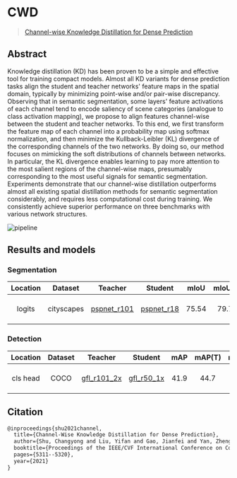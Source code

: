 # CWD

> [Channel-wise Knowledge Distillation for Dense Prediction](https://arxiv.org/abs/2011.13256)

<!-- [ALGORITHM] -->

## Abstract

Knowledge distillation (KD) has been proven to be a simple and effective tool for training compact models. Almost all KD variants for dense prediction tasks align the student and teacher networks' feature maps in the spatial domain, typically by minimizing point-wise and/or pair-wise discrepancy. Observing that in semantic segmentation, some layers' feature activations of each channel tend to encode saliency of scene categories (analogue to class activation mapping), we propose to align features channel-wise between the student and teacher networks. To this end, we first transform the feature map of each channel into a probability map using softmax normalization, and then minimize the Kullback-Leibler (KL) divergence of the corresponding channels of the two networks. By doing so, our method focuses on mimicking the soft distributions of channels between networks. In particular, the KL divergence enables learning to pay more attention to the most salient regions of the channel-wise maps, presumably corresponding to the most useful signals for semantic segmentation. Experiments demonstrate that our channel-wise distillation outperforms almost all existing spatial distillation methods for semantic segmentation considerably, and requires less computational cost during training. We consistently achieve superior performance on three benchmarks with various network structures.

![pipeline](https://user-images.githubusercontent.com/88702197/187424502-d8efb7a3-c40c-4e53-a36c-bd947de464a4.png)

## Results and models

### Segmentation

| Location |  Dataset   |                                                             Teacher                                                              |                                                            Student                                                             | mIoU  | mIoU(T) | mIou(S) |    Config    | Download                                                                                                                                                                                                                                                                                                                                                                                                                                                                                                                                                                                                                                     |
| :------: | :--------: | :------------------------------------------------------------------------------------------------------------------------------: | :----------------------------------------------------------------------------------------------------------------------------: | :---: | :-----: | :-----: | :----------: | :------------------------------------------------------------------------------------------------------------------------------------------------------------------------------------------------------------------------------------------------------------------------------------------------------------------------------------------------------------------------------------------------------------------------------------------------------------------------------------------------------------------------------------------------------------------------------------------------------------------------------------------- |
|  logits  | cityscapes | [pspnet_r101](https://github.com/open-mmlab/mmsegmentation/blob/master/configs/pspnet/pspnet_r101-d8_512x1024_80k_cityscapes.py) | [pspnet_r18](https://github.com/open-mmlab/mmsegmentation/blob/master/configs/pspnet/pspnet_r18-d8_512x1024_80k_cityscapes.py) | 75.54 |  79.76  |  74.87  | [config](<>) | [teacher](https://download.openmmlab.com/mmsegmentation/v0.5/pspnet/pspnet_r101-d8_512x1024_80k_cityscapes/pspnet_r101-d8_512x1024_80k_cityscapes_20200606_112211-e1e1100f.pth) \|[model](https://download.openmmlab.com/mmrazor/v1/cwd/cwd_cls_head_pspnet_r101_d8_pspnet_r18_d8_512x1024_cityscapes_80k/cwd_cls_head_pspnet_r101_d8_pspnet_r18_d8_512x1024_cityscapes_80k_mIoU-75.54_20211222-3e643f6f.pth) \| [log](https://download.openmmlab.com/mmrazor/v0.1/distill/cwd/cwd_cls_head_pspnet_r101_d8_pspnet_r18_d8_512x1024_cityscapes_80k/cwd_cls_head_pspnet_r101_d8_pspnet_r18_d8_512x1024_cityscapes_80k_20211212_205711.log.json) |

### Detection

| Location | Dataset |                                                     Teacher                                                      |                                                Student                                                 | mAP  | mAP(T) | mAP(S) |    Config    | Download                                                                                                                                                                                                                                                                                                                                                                                                                                                                                                                |
| :------: | :-----: | :--------------------------------------------------------------------------------------------------------------: | :----------------------------------------------------------------------------------------------------: | :--: | :----: | :----: | :----------: | :---------------------------------------------------------------------------------------------------------------------------------------------------------------------------------------------------------------------------------------------------------------------------------------------------------------------------------------------------------------------------------------------------------------------------------------------------------------------------------------------------------------------- |
| cls head |  COCO   | [gfl_r101_2x](https://github.com/open-mmlab/mmdetection/tree/master/configs/gfl/gfl_r101_fpn_mstrain_2x_coco.py) | [gfl_r50_1x](https://github.com/open-mmlab/mmdetection/tree/master/configs/gfl/gfl_r50_fpn_1x_coco.py) | 41.9 |  44.7  |  40.2  | [config](<>) | [teacher](https://download.openmmlab.com/mmdetection/v2.0/gfl/gfl_r101_fpn_mstrain_2x_coco/gfl_r101_fpn_mstrain_2x_coco_20200629_200126-dd12f847.pth) \|[model](https://download.openmmlab.com/mmrazor/v1/cwd/cwd_cls_head_gfl_r101_fpn_gfl_r50_fpn_1x_coco/cwd_cls_head_gfl_r101_fpn_gfl_r50_fpn_1x_coco_20211222-c134bb21.pth) \| [log](https://download.openmmlab.com/mmrazor/v0.1/distill/cwd/cwd_cls_head_gfl_r101_fpn_gfl_r50_fpn_1x_coco/cwd_cls_head_gfl_r101_fpn_gfl_r50_fpn_1x_coco_20211212_205444.log.json) |

## Citation

```latex
@inproceedings{shu2021channel,
  title={Channel-Wise Knowledge Distillation for Dense Prediction},
  author={Shu, Changyong and Liu, Yifan and Gao, Jianfei and Yan, Zheng and Shen, Chunhua},
  booktitle={Proceedings of the IEEE/CVF International Conference on Computer Vision},
  pages={5311--5320},
  year={2021}
}
```
